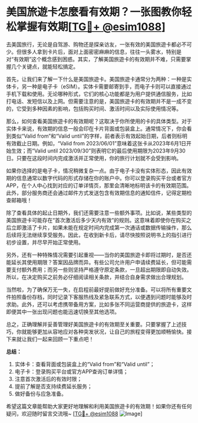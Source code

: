# 美国旅遊卡怎麼看有效期？一张图教你轻松掌握有效期[[TG💪+ @esim1088](https://t.me/s/esim1088)]

去美国旅行，无论是自驾游、购物还是探亲访友，一张有效的美国旅遊卡都必不可少。但很多人拿到卡片后，面对上面密密麻麻的信息，往往一头雾水，特别是对“有效期”这个概念感到困惑。其实，了解美国旅遊卡的有效期并不难，只需要掌握几个关键点，就能轻松搞定。

首先，让我们来了解一下什么是美国旅遊卡。美国旅遊卡通常分为两种：一种是实体卡，另一种是电子卡（eSIM）。实体卡需要邮寄到手，而电子卡则可以直接通过手机下载和使用。无论哪种形式，它们的核心功能都是为用户提供通信服务，比如打电话、发短信以及上网。但需要注意的是，美国旅遊卡的有效期并不是一成不变的，它受到多种因素的影响，包括购买时间、激活时间以及实际使用情况等。

那么，如何查看美国旅遊卡的有效期呢？这取决于你所使用的卡的具体类型。对于实体卡来说，有效期的信息一般会印在卡片背面或包装盒上。通常情况下，你会看到类似“Valid from”和“Valid until”的字样，前者表示有效起始日期，后者则标明有效截止日期。例如，“Valid from 2023/06/01”意味着这张卡从2023年6月1日开始生效；而“Valid until 2023/09/30”则表明它的最后使用期限为2023年9月30日。只要在这段时间内完成激活并正常使用，你的旅行计划就不会受到影响。

如果你选择的是电子卡，情况稍微复杂一点。由于电子卡没有实体形态，因此有效期的信息通常以数字代码的形式存储在你的账户中。你可以登录购买平台或者官方APP，在个人中心找到对应的订单详情页，那里会清晰地标明该卡的有效期范围。此外，部分服务商还会通过邮件方式发送包含有效期信息的通知信件，记得定期检查邮箱哦！

除了查看具体的起止日期外，我们还需要注意一些额外事项。比如说，某些类型的美国旅遊卡可能存在“首次激活后多少天内有效”的规则。这意味着即使你在购买之后立即激活了卡片，如果未能在规定时间内完成第一次通话或数据传输操作，那么后续将无法继续享受服务。因此，在收到新卡后，请尽快按照说明书上的指引进行初步设置，并尽早开始正常使用。

另外，还有一种特殊情况需要引起重视——当你的美国旅遊卡即将过期时，是否还能延长其使用期限？答案因品牌而异。有些公司允许用户申请续费延长，但可能需要支付额外费用；而另一些则坚持严格遵守原定条款，一旦超出期限即自动失效。所以，在决定购买之前务必仔细阅读相关条款，并结合自身需求做出合理规划。

当然啦，为了确保万无一失，在启程前最好提前做好充分准备。可以将所有重要文件拍照备份存档，同时记录下客服热线及紧急联系方式，以便遇到问题时能够及时求助。此外，还可以考虑携带备用方案，比如多张不同运营商提供的旅遊卡，这样即便其中一张出现问题也能迅速切换至其他选项。

总之，正确理解并妥善管理好美国旅遊卡的有效期至关重要。只要掌握了上述技巧，你就能够更加从容地应对各种突发状况，让自己的旅程变得更加顺畅愉快。接下来就让我们一起来回顾一下重点吧！

**总结：**
1. 实体卡：查看背面或包装盒上的“Valid from”和“Valid until”；
2. 电子卡：登录购买平台或官方APP查询订单详情；
3. 注意首次激活后的有效时限；
4. 提前了解是否支持续费延长服务；
5. 做好备份与应急准备。

希望这篇文章能帮助大家更好地理解和利用美国旅遊卡的有效期！如果你还有任何疑问，欢迎随时留言交流哦~ [[TG💪+ @esim1088](https://t.me/s/esim1088) ![Image](https://i.postimg.cc/4NQfJmqS/Snipaste-2025-05-13-00-14-12.png)]